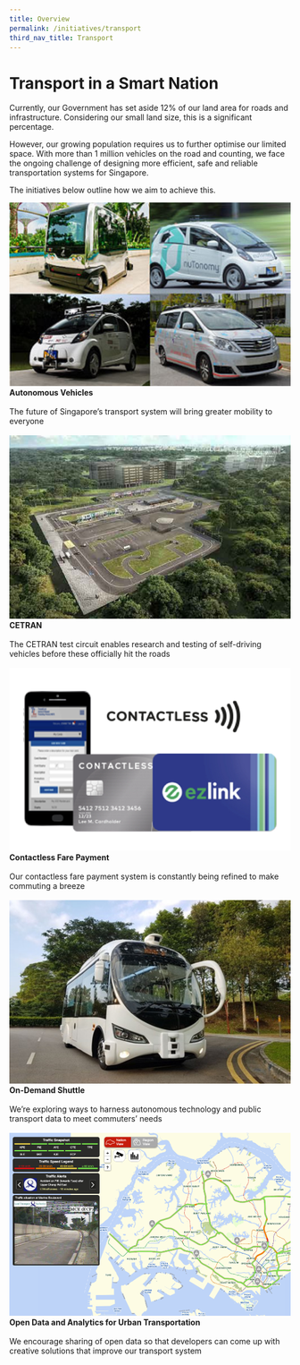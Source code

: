 ```yaml
---
title: Overview
permalink: /initiatives/transport
third_nav_title: Transport
---
```

# Transport in a Smart Nation 
Currently, our Government has set aside 12% of our land area for roads and infrastructure. Considering our small land size, this is a significant percentage.

However, our growing population requires us to further optimise our limited space. With more than 1 million vehicles on the road and counting, we face the ongoing challenge of designing more efficient, safe and reliable transportation systems for Singapore. 

The initiatives below outline how we aim to achieve this.

<div class="row">
<div class="col"> 
<a href="/initiatives/transport/autonomous-vehicles"><img src="/images/initiatives/overview-pages/autonomous-vehicles.png"></a><br>
    <div class="header"><b>Autonomous Vehicles</b></div><br>
    <div class="para">The future of Singapore’s transport system will bring greater mobility to everyone</b>
</div>
<br>

</div>
	<div class="col"> 
<a href="/initiatives/transport/cetran-test-circuit"><img src="/images/initiatives/overview-pages/cetran.png"></a><br>
     <div class="header"><b>CETRAN</b></div><br>
    <div class="para">The CETRAN test circuit enables research and testing of self-driving vehicles before these officially hit the roads</b>
</div>
<br>

</div>
	<div class="col"> 
<a href="/initiatives/transport/contactless-fare-payment"><img src="/images/initiatives/overview-pages/contactless-fare-payment.jpeg"></a><br>
     <div class="header"><b>Contactless Fare Payment</b></div><br>
    <div class="para">Our contactless fare payment system is constantly being refined to make commuting a breeze</b>
</div>
<br>

		
</div>
<div class="row">
	<div class="col">
<a href="/initiatives/transport/on-demand-shuttle"><img src="/images/initiatives/overview-pages/on-demand-shuttle.png"></a><br>
    <div class="header"><b>On-Demand Shuttle</b></div><br>
    <div class="para">We’re exploring ways to harness autonomous technology and public transport data to meet commuters’ needs</b>
</div>
<br>

</div>
<div class="col"> 
<a href="/initiatives/transport/open-data-analytics"><img src="/images/initiatives/overview-pages/Transport-analytics-overview.png"></a><br>
    <div class="header"><b>Open Data and Analytics for Urban Transportation</b></div><br>
    <div class="para">We encourage sharing of open data so that developers can come up with creative solutions that improve our transport system</b>
</div>
<br>

</div>
<div class="col">
</div>
<br>